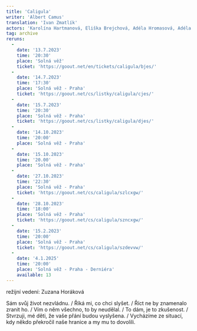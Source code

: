 ```yaml
---
title: 'Caligula'
writer: 'Albert Camus'
translation: 'Ivan Zmatlík'
actors: 'Karolína Hartmanová, Eliška Brejchová, Adéla Hromasová, Adéla Fejková, Klára Valášková, Klára Urbanová, Jana Rumlová, Tomáš Hart, Cyril Janeček, Michal Hauf, Marek Pilař'
tag: archive
reruns:
  -  
    date: '13.7.2023'
    time: '20:30'
    place: 'Solná věž'
    ticket: 'https://goout.net/en/tickets/caligula/bjes/'
  -  
    date: '14.7.2023'
    time: '17:30'
    place: 'Solná věž - Praha'
    ticket: 'https://goout.net/cs/listky/caligula/cjes/'
  -  
    date: '15.7.2023'
    time: '20:30'
    place: 'Solná věž - Praha'
    ticket: 'https://goout.net/cs/listky/caligula/djes/'
  -
    date: '14.10.2023'
    time: '20:00'
    place: 'Solná věž - Praha'
  -
    date: '15.10.2023'
    time: '20.00'
    place: 'Solná věž - Praha'
  - 
    date: '27.10.2023'
    time: '22:30'
    place: 'Solná věž - Praha'
    ticket: 'https://goout.net/cs/caligula/szlcxgw/'
  -
    date: '28.10.2023'
    time: '18:00'
    place: 'Solná věž - Praha'
    ticket: 'https://goout.net/cs/caligula/szncxgw/'
  -
    date: '15.2.2023'
    time: '20:00'
    place: 'Solná věž - Praha'
    ticket: 'https://goout.net/cs/caligula/szdevvw/'
  -
    date: '4.1.2025'
    time: '20:00'
    place: 'Solná věž - Praha - Derniéra'
    available: 13
---
```

režijní vedení: Zuzana Horáková

Sám svůj život nezvládnu. / Říká mi, co chci slyšet. / Říct ne by znamenalo zranit ho. / Vím o něm všechno, to by neudělal. / To dám, je to zkušenost. / Stvrzuji, mé děti, že vaše přání budou vyslyšena. / Vycházíme ze situací, kdy někdo překročil naše hranice a my mu to dovolili.
